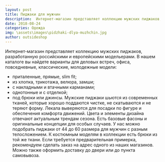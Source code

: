 ```yaml
---
layout: post
title: Пиджаки для мужчин
description:  Интернет-магазин представляет коллекцию мужских пиджаков, разработанную российскими и европейскими модельерами
date: 2018-08-24
categories: Одежда
img: \assets\images\pidzhaki-dlya-muzhchin.jpg
author: outsideshop
---
```

Интернет-магазин представляет коллекцию мужских пиджаков, разработанную российскими и европейскими модельерами. В нашем каталоге вы найдете варианты для деловых встреч, офиса, повседневные, классические, молодежные модели:
- приталенные, прямые, slim fit;
- из хлопка, трикотажа, велюра, замши;
- с накладными и втачными карманами;
- однотонные и с отделкой;
- под брюки или джинсы.
Мужские пиджаки шьются из современных тканей, которые хорошо поддаются чистке, не скатываются и не теряют форму. Лекала выверяются для посадки по фигуре и обеспечения комфорта движений. Цвета и элементы дизайна отвечают актуальным трендам сезона. Есть базовые фасоны и оригинальные концепции для особых случаев.
У нас можно подобрать пиджаки от 44 до 60 размера для мужчин с разным телосложением. К костюмным моделям в коллекции есть брюки из той же ткани. Если требуется предварительная примерка, рекомендуем сделать заказ на адрес одного из наших магазинов. Можно также оформить доставку до двери или до пункта самовывоза.